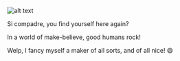 ![alt text](https://steamuserimages-a.akamaihd.net/ugc/961986241858134321/A0876BC66F975F242FCDA09235DC1DC734FE50AD/?imw=200&imh=200&ima=fit&impolicy=Letterbox&imcolor=%23000000&letterbox=true)

Si compadre, you find yourself here again?

In a world of make-believe, good humans rock!

Welp,
I fancy myself a maker of all sorts, and of all nice! 😄


